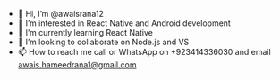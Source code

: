 - 👋 Hi, I’m @awaisrana12
- 👀 I’m interested in React Native and Android development
- 🌱 I’m currently learning React Native 
- 💞️ I’m looking to collaborate on Node.js and VS
- 📫 How to reach me call or WhatsApp on +923414336030 and email awais.hameedrana1@gmail.com

<!---
awaisrana12/awaisrana12 is a ✨ special ✨ repository because its `README.md` (this file) appears on your GitHub profile.
You can click the Preview link to take a look at your changes.
--->
